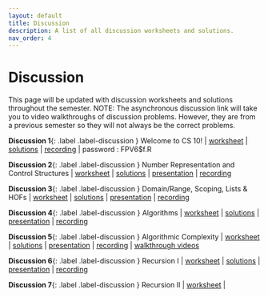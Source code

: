 ```yaml
---
layout: default
title: Discussion
description: A list of all discussion worksheets and solutions.
nav_order: 4
---
```


# Discussion

This page will be updated with discussion worksheets and solutions throughout the semester.
NOTE: The asynchronous discussion link will take you to video walkthroughs of discussion problems. However, they are from a previous semester so they will not always be the correct problems.

**Discussion 1**{: .label .label-discussion } Welcome to CS 10! | [worksheet](https://drive.google.com/file/d/1P3He36WVhoJWzSJAUCkd3yqbR8KHloHq/view?usp=sharing) | [solutions](https://drive.google.com/file/d/1pwEOzDH-7FpjL6xl2x_ITFdS02cELZw8/view?usp=sharing) | [recording](https://berkeley.zoom.us/rec/share/dhlwfS6wSoMU7X3lyjAjsg9pGMLwak1-w-ztVoFgkcFFIwapofBqy_8WZRMZ1BYz._UK-DwGX73atXtEf%20%20Passcode:%20FPV6$f.R) | password : FPV6$f.R

**Discussion 2**{: .label .label-discussion } Number Representation and Control Structures | [worksheet](https://drive.google.com/file/d/1lefXU8Q6FQy4cdYtL-0m31O2iCAXeF_U/view?usp=sharing) | [solutions](https://drive.google.com/file/d/19IPWvxwy3BbNdjy6J8qnaInU7V-Pootd/view?usp=sharing) | [presentation](https://drive.google.com/file/d/1YUkszs8uK9e7gOqQGctzM88ATomybowM/view?usp=sharing) | [recording](https://youtube.com/playlist?list=PLO1S2CinoAzXNJFaTBtUXOWT5tjZag8me)

**Discussion 3**{: .label .label-discussion } Domain/Range, Scoping, Lists & HOFs | [worksheet](https://drive.google.com/file/d/1j_i6bn_cXE7g8YE3HxYD3Bo3-NlB9-Qh/view?usp=sharing) | [solutions](https://drive.google.com/file/d/1NWCG4VxOlN027iYnBOThYg658oJdhzyo/view?usp=sharing) | [presentation](https://drive.google.com/file/d/1MMTqk-6YZBwF8v8V4FMIjNn1yc8D5lZw/view?usp=sharing) | [recording](https://youtube.com/playlist?list=PLO1S2CinoAzXNJFaTBtUXOWT5tjZag8me)

**Discussion 4**{: .label .label-discussion } Algorithms | [worksheet](https://drive.google.com/file/d/1KgrwtGlwsa_JhIwPUnDNUhN-QWGEq0XY/view?usp=sharing) | [solutions](https://drive.google.com/file/d/1oUzy9jU9QYE1AsSTWWMoHiyH5EAd1X_W/view?usp=sharing) | [presentation](https://drive.google.com/file/d/1HtEeRGLLoJOFO5CD2gfHPWibSxtRsXxb/view?usp=sharing) | [recording](https://youtube.com/playlist?list=PLO1S2CinoAzXNJFaTBtUXOWT5tjZag8me)

**Discussion 5**{: .label .label-discussion } Algorithmic Complexity | [worksheet](https://drive.google.com/file/d/1sqd5264K2lrOAfej3mHzZ_pxAH5TsfCm/view?usp=sharing) | [solutions](https://drive.google.com/file/d/17PJXH_MzLtG3fmBMHsq8tilKip__Tgiu/view?usp=sharing) | [presentation](https://drive.google.com/file/d/12pDbXtzehynbTxKZ9zkoCDHWIxUlq6YC/view?usp=sharing) | [recording](https://youtube.com/playlist?list=PLO1S2CinoAzXNJFaTBtUXOWT5tjZag8me) | [walkthrough videos](https://youtube.com/playlist?list=PLO1S2CinoAzXXhu0GqFhLeVS3bUr7JV8f)

**Discussion 6**{: .label .label-discussion } Recursion I | [worksheet](https://drive.google.com/file/d/1Op8T-cyeINHigjS3MAo8PXJII9UguBxl/view?usp=sharing) | [solutions](https://drive.google.com/file/d/1vzNo8G5G6KvFPKq7TCkeZdish4ygti8j/view?usp=sharing) | [presentation](https://drive.google.com/file/d/1I0tQoace2Ao_21BocIkgMxs-p2KX6IHg/view?usp=sharing) | [recording](https://youtube.com/playlist?list=PLO1S2CinoAzXNJFaTBtUXOWT5tjZag8me)

**Discussion 7**{: .label .label-discussion } Recursion II | [worksheet](https://drive.google.com/file/d/15egDZZA1tcPg2yUhNeESbWXq6_b5dVhp/view?usp=sharing) |

<!-- **Discussion 8**{: .label .label-discussion } Midterm Review | [worksheet](https://drive.google.com/file/d/1_U36sr7Ecqc4CsAjAOOlf6PBRAG6hIpN/view) | [solutions](https://drive.google.com/file/d/1UmaYWMbc6ekyYftVBh3wBTavoYZZgZJW/view?usp=sharing) | [section recording](https://youtu.be/jHDEcPEPHes) | [walkthrough videos](https://drive.google.com/drive/folders/1ctcN3Ks3KO6Ur439g3qy4Bl3990WC5jH?usp=sharing) -->

<!-- **Discussion 9**{: .label .label-discussion } Intro to Python | [worksheet](https://drive.google.com/file/d/1VLEeb8M2gOP7csN75K6052bFquZUjj3s/view?usp=sharing) | [solutions](https://drive.google.com/file/d/1ZC9A2j9aga-K0hGeucp3GT0laDbpgXUF/view?usp=sharing) | [section recording](https://youtu.be/sty57uPVeEA) -->

<!-- **Discussion 10**{: .label .label-discussion } Python Data Structures | [worksheet](https://drive.google.com/file/d/1q4LSm4RX_Kr7-WWqBskfZSfAENPKxdhq/view?usp=sharing) | [solutions](https://drive.google.com/file/d/1ornaVe8d3zxx0U9v2JPB6zlMFQrjfZxx/view?usp=sharing) | [section recording](https://youtu.be/sty57uPVeEA) | [walkthrough videos](https://drive.google.com/drive/folders/10FLSnXl8kVdQWLkGXfdDVS9Uu4D8x0en?usp=sharing) -->

<!-- **Discussion 11**{: .label .label-discussion } OOP | [worksheet](https://drive.google.com/file/d/148beOH3iVCOnBtgG1iHVLe1OQ5yWc580/view?usp=sharing) | [solutions](https://drive.google.com/file/d/18AOJMHmzFSerXKp99NTrhz5oU89V-ltW/view?usp=sharing) | [section recording](https://youtu.be/WieaCg2o1Tk) | [walkthrough videos] -->

<!-- **Discussion 12**{: .label .label-discussion } Python HOFs, Lambdas, Tree Recursion | [worksheet](https://drive.google.com/file/d/1tgBZqAgLFHRWGSYWeDBhc8b3vIO8On-I/view?usp=sharing) | [solutions](https://drive.google.com/file/d/17akeORdoirOHy5bXegTMaEiO1oKFcPfz/view?usp=sharing) | [section recording] | [walkthrough videos](https://drive.google.com/drive/folders/1ustbJk-j7EK-1YY02sFueidW28EHjgM5?usp=sharing) -->

<!-- **Discussion 13**{: .label .label-discussion } Python HOFs, Lambdas, Tree Recursion | [worksheet](https://drive.google.com/file/d/1xFa-RcWCrtPqAYQ1gycIESYznOq0bfaz/view?usp=sharing) | [solutions](https://drive.google.com/file/d/1vZXt1tZAXwfvNB-bz-LoNOC-mlIpNAPd/view?usp=sharing) | [section recording](https://youtu.be/3RBXAadsxrs) | [walkthrough videos](https://drive.google.com/drive/folders/1K83nGd7IeQ1NlP_1oXrWDDtoM1iBoQI5?usp=sharing) -->
